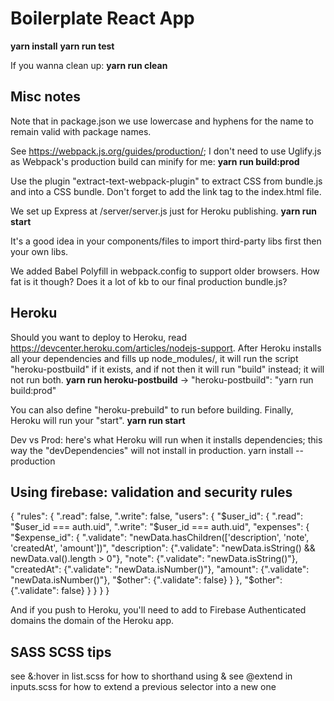 # Boilerplate React App
**yarn install**
**yarn run test**

If you wanna clean up:
**yarn run clean**

## Misc notes
Note that in package.json we use lowercase and hyphens for the name to remain valid with package names.

See https://webpack.js.org/guides/production/; I don't need to use Uglify.js as Webpack's production build
can minify for me:
**yarn run build:prod**

Use the plugin "extract-text-webpack-plugin" to extract CSS from bundle.js and into a CSS bundle.
Don't forget to add the link tag to the index.html file.

We set up Express at /server/server.js just for Heroku publishing.
**yarn run start**

It's a good idea in your components/files to import third-party libs first then your own libs.

We added Babel Polyfill in webpack.config to support older browsers. How fat is it though? Does it a lot of kb to our final production bundle.js?

## Heroku
Should you want to deploy to Heroku, read https://devcenter.heroku.com/articles/nodejs-support.
After Heroku installs all your dependencies and fills up node_modules/, it will run the script
"heroku-postbuild" if it exists, and if not then it will run "build" instead; it will not run both.
**yarn run heroku-postbuild** -> "heroku-postbuild": "yarn run build:prod"

You can also define "heroku-prebuild" to run before building. Finally, Heroku will run your "start".
**yarn run start**

Dev vs Prod: here's what Heroku will run when it installs dependencies; this way the "devDependencies"
will not install in production.
yarn install --production

## Using firebase: validation and security rules
{
  "rules": {
    ".read": false,
    ".write": false,
    "users": {
      "$user_id": {
        ".read": "$user_id === auth.uid",
        ".write": "$user_id === auth.uid",
        "expenses": {
          "$expense_id": {
            ".validate": "newData.hasChildren(['description', 'note', 'createdAt', 'amount'])",
          	"description": {".validate": "newData.isString() && newData.val().length > 0"},
          	"note": {".validate": "newData.isString()"},
          	"createdAt": {".validate": "newData.isNumber()"},
          	"amount": {".validate": "newData.isNumber()"},
        		"$other": {".validate": false}
       		}
        },
        "$other": {".validate": false}
      }
    }
  }
}

And if you push to Heroku, you'll need to add to Firebase Authenticated domains the domain of the Heroku app.

## SASS SCSS tips
see &:hover in list.scss for how to shorthand using &
see @extend in inputs.scss for how to extend a previous selector into a new one